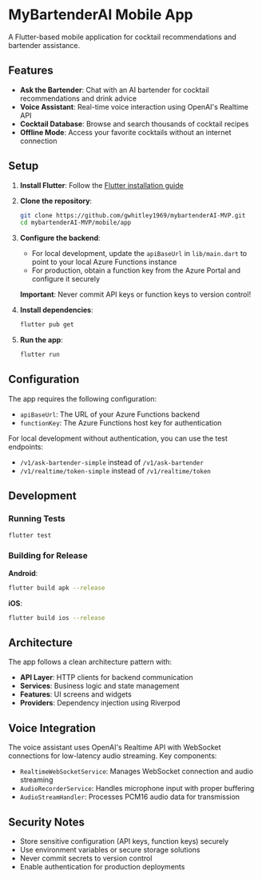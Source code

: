# MyBartenderAI Mobile App

A Flutter-based mobile application for cocktail recommendations and bartender assistance.

## Features

- **Ask the Bartender**: Chat with an AI bartender for cocktail recommendations and drink advice
- **Voice Assistant**: Real-time voice interaction using OpenAI's Realtime API
- **Cocktail Database**: Browse and search thousands of cocktail recipes
- **Offline Mode**: Access your favorite cocktails without an internet connection

## Setup

1. **Install Flutter**: Follow the [Flutter installation guide](https://flutter.dev/docs/get-started/install)

2. **Clone the repository**:
   ```bash
   git clone https://github.com/gwhitley1969/mybartenderAI-MVP.git
   cd mybartenderAI-MVP/mobile/app
   ```

3. **Configure the backend**:
   - For local development, update the `apiBaseUrl` in `lib/main.dart` to point to your local Azure Functions instance
   - For production, obtain a function key from the Azure Portal and configure it securely
   
   **Important**: Never commit API keys or function keys to version control!

4. **Install dependencies**:
   ```bash
   flutter pub get
   ```

5. **Run the app**:
   ```bash
   flutter run
   ```

## Configuration

The app requires the following configuration:

- `apiBaseUrl`: The URL of your Azure Functions backend
- `functionKey`: The Azure Functions host key for authentication

For local development without authentication, you can use the test endpoints:
- `/v1/ask-bartender-simple` instead of `/v1/ask-bartender`
- `/v1/realtime/token-simple` instead of `/v1/realtime/token`

## Development

### Running Tests
```bash
flutter test
```

### Building for Release

**Android**:
```bash
flutter build apk --release
```

**iOS**:
```bash
flutter build ios --release
```

## Architecture

The app follows a clean architecture pattern with:

- **API Layer**: HTTP clients for backend communication
- **Services**: Business logic and state management
- **Features**: UI screens and widgets
- **Providers**: Dependency injection using Riverpod

## Voice Integration

The voice assistant uses OpenAI's Realtime API with WebSocket connections for low-latency audio streaming. Key components:

- `RealtimeWebSocketService`: Manages WebSocket connection and audio streaming
- `AudioRecorderService`: Handles microphone input with proper buffering
- `AudioStreamHandler`: Processes PCM16 audio data for transmission

## Security Notes

- Store sensitive configuration (API keys, function keys) securely
- Use environment variables or secure storage solutions
- Never commit secrets to version control
- Enable authentication for production deployments
